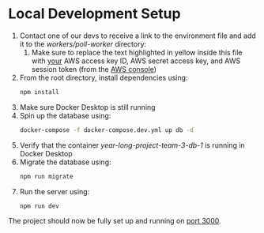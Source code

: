 # Local Development Setup

1. Contact one of our devs to receive a link to the environment file and add it to the _workers/poll-worker_ directory:
   1. Make sure to replace the text highlighted in yellow inside this file with <u>your</u> AWS access key ID, AWS secret
      access key, and AWS session token (from the [AWS console](https://ubc-cicsso.awsapps.com/start#/))
2. From the root directory, install dependencies using:
    ```bash
    npm install
    ```
3. Make sure Docker Desktop is still running
4. Spin up the database using:
    ```bash
    docker-compose -f docker-compose.dev.yml up db -d
    ```
5. Verify that the container _year-long-project-team-3-db-1_ is running in Docker Desktop
6. Migrate the database using:
    ```bash
    npm run migrate
    ```
7. Run the server using:
    ```bash
    npm run dev
    ```

The project should now be fully set up and running on [port 3000](http://localhost:3000/).